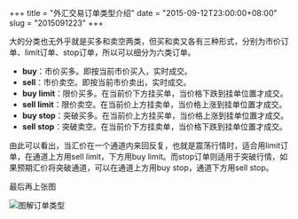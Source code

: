 +++
title = "外汇交易订单类型介绍"
date = "2015-09-12T23:00:00+08:00"
slug = "2015091223"
+++

大的分类也无外乎就是买多和卖空两类，但买和卖又各有三种形式，分别为市价订单、limit订单、stop订单，所以可以细分为六类订单。

* **buy**：市价买多。即按当前市价买入，实时成交。
* **sell**：市价卖空。即按当前市价卖出，实时成交。
* **buy limit**：限价买多。在当前价下方挂买单，当价格下跌到挂单位置才成交。
* **sell limit**：限价卖空。在当前价上方挂卖单，当价格上涨到挂单位置才成交。
* **buy stop**：突破买多。在当前价上方挂买单，当价格上涨到挂单位置才成交。
* **sell stop**：突破卖空。在当前价下方挂卖单，当价格下跌到挂单位置才成交。

由此可以看出，当汇价在一个通道内来回反复，也就是震荡行情时，适合用limit订单，在通道上方用sell limit，下方用buy limit。而stop订单则适用于突破行情，如果预期汇价将突破通道，可以在通道上方用buy stop，通道下方用sell stop。

最后再上张图

![图解订单类型](/blog_static/2015/20150912-the-type-of-forex-order.jpg)

